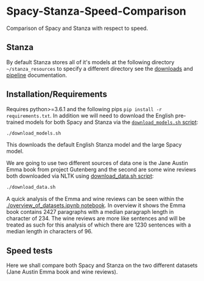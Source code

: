 # Spacy-Stanza-Speed-Comparison
Comparison of Spacy and Stanza with respect to speed.

## Stanza

By default Stanza stores all of it's models at the following directory `~/stanza_resources` to specify a different directory see the [downloads](https://stanfordnlp.github.io/stanza/download_models.html) and [pipeline](https://stanfordnlp.github.io/stanza/pipeline.html) documentation.

## Installation/Requirements

Requires python>=3.6.1 and the following pips `pip install -r requirements.txt`. In addition we will need to download the English pre-trained models for both Spacy and Stanza via the [`download_models.sh` script](./download_models.sh):
```bash
./download_models.sh
```

This downloads the default English Stanza model and the large Spacy model.

We are going to use two different sources of data one is the Jane Austin Emma book from project Gutenberg and the second are some wine reviews both downloaded via NLTK using [download_data.sh script](./download_data.sh):
```bash
./download_data.sh
```

A quick analysis of the Emma and wine reviews can be seen within the [./overview_of_datasets.ipynb notebook](./overview_of_datasets.ipynb). In overview it shows the Emma book contains 2427 paragraphs with a median paragraph length in character of 234. The wine reviews are more like sentences and will be treated as such for this analysis of which there are 1230 sentences with a median length in characters of 96.

## Speed tests

Here we shall compare both Spacy and Stanza on the two different datasets (Jane Austin Emma book and wine reviews).
